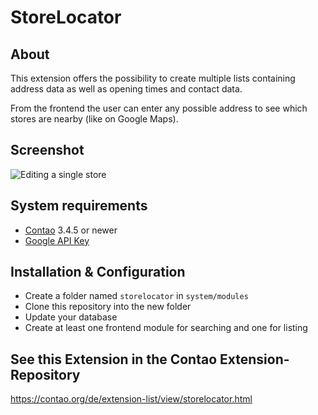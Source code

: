 StoreLocator
======================

About
--

This extension offers the possibility to create multiple lists containing address data as well as opening times and contact data.

From the frontend the user can enter any possible address to see which stores are nearby (like on Google Maps).


Screenshot
--

![Editing a single store](https://cloud.githubusercontent.com/assets/226890/21922568/9da2d932-d96f-11e6-92d0-9819e842185b.jpg)


System requirements
--

* [Contao](https://github.com/contao/core) 3.4.5 or newer
* [Google API Key](https://github.com/numero2/contao-storelocator/wiki/Google-Keys)


Installation & Configuration
--

* Create a folder named `storelocator` in `system/modules`
* Clone this repository into the new folder
* Update your database
* Create at least one frontend module for searching and one for listing


See this Extension in the Contao Extension-Repository
--

https://contao.org/de/extension-list/view/storelocator.html